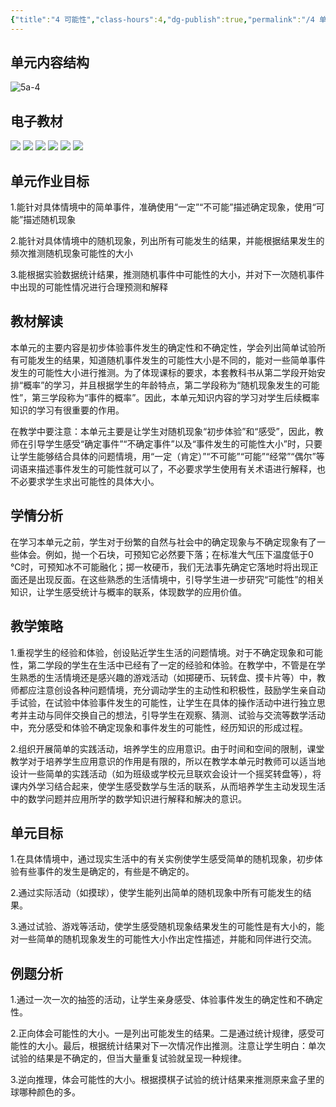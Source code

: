 ```yaml
---
{"title":"4 可能性","class-hours":4,"dg-publish":true,"permalink":"/4 单元教学/5A 五上/4 可能性/","dgPassFrontmatter":true,"noteIcon":""}
---
```



## 单元内容结构

![5a-4](https://r2.edui123.com/2023/04/5a-4.png)

## 电子教材

<p class="grid-4">
	<img loading="lazy" decoding="async" src="https://download.pep.com.cn/xsxjc/22xjcsx51x/files/mobile/50.jpg">
	<img loading="lazy" decoding="async" src="https://download.pep.com.cn/xsxjc/22xjcsx51x/files/mobile/51.jpg">
	<img loading="lazy" decoding="async" src="https://download.pep.com.cn/xsxjc/22xjcsx51x/files/mobile/52.jpg">
	<img loading="lazy" decoding="async" src="https://download.pep.com.cn/xsxjc/22xjcsx51x/files/mobile/53.jpg">
	<img loading="lazy" decoding="async" src="https://download.pep.com.cn/xsxjc/22xjcsx51x/files/mobile/54.jpg">
	<img loading="lazy" decoding="async" src="https://download.pep.com.cn/xsxjc/22xjcsx51x/files/mobile/55.jpg">
</p>

## 单元作业目标

1.能针对具体情境中的简单事件，准确使用“一定”“不可能”描述确定现象，使用“可能”描述随机现象

2.能针对具体情境中的随机现象，列出所有可能发生的结果，并能根据结果发生的频次推测随机现象可能性的大小

3.能根据实验数据统计结果，推测随机事件中可能性的大小，并对下一次随机事件中出现的可能性情况进行合理预测和解释

## 教材解读

本单元的主要内容是初步体验事件发生的确定性和不确定性，学会列出简单试验所有可能发生的结果，知道随机事件发生的可能性大小是不同的，能对一些简单事件发生的可能性大小进行推测。为了体现课标的要求，本套教科书从第二学段开始安排“概率”的学习，并且根据学生的年龄特点，第二学段称为“随机现象发生的可能性”，第三学段称为“事件的概率”。因此，本单元知识内容的学习对学生后续概率知识的学习有很重要的作用。

在教学中要注意：本单元主要是让学生对随机现象“初步体验”和“感受”，因此，教师在引导学生感受“确定事件”“不确定事件”以及“事件发生的可能性大小”时，只要让学生能够结合具体的问题情境，用“一定（肯定）”“不可能”“可能”“经常”“偶尔”等词语来描述事件发生的可能性就可以了，不必要求学生使用有关术语进行解释，也不必要求学生求出可能性的具体大小。

## 学情分析

在学习本单元之前，学生对于纷繁的自然与社会中的确定现象与不确定现象有了一些体会。例如，抛一个石块，可预知它必然要下落；在标准大气压下温度低于0 ℃时，可预知冰不可能融化；掷一枚硬币，我们无法事先确定它落地时将出现正面还是出现反面。在这些熟悉的生活情境中，引导学生进一步研究“可能性”的相关知识，让学生感受统计与概率的联系，体现数学的应用价值。

## 教学策略

1.重视学生的经验和体验，创设贴近学生生活的问题情境。对于不确定现象和可能性，第二学段的学生在生活中已经有了一定的经验和体验。在教学中，不管是在学生熟悉的生活情境还是感兴趣的游戏活动（如掷硬币、玩转盘、摸卡片等）中，教师都应注意创设各种问题情境，充分调动学生的主动性和积极性，鼓励学生亲自动手试验，在试验中体验事件发生的可能性，让学生在具体的操作活动中进行独立思考并主动与同伴交换自己的想法，引导学生在观察、猜测、试验与交流等数学活动中，充分感受和体验不确定现象和事件发生的可能性，经历知识的形成过程。

2.组织开展简单的实践活动，培养学生的应用意识。由于时间和空间的限制，课堂教学对于培养学生应用意识的作用是有限的，所以在教学本单元时教师可以适当地设计一些简单的实践活动（如为班级或学校元旦联欢会设计一个摇奖转盘等），将课内外学习结合起来，使学生感受数学与生活的联系，从而培养学生主动发现生活中的数学问题并应用所学的数学知识进行解释和解决的意识。

## 单元目标

1.在具体情境中，通过现实生活中的有关实例使学生感受简单的随机现象，初步体验有些事件的发生是确定的，有些是不确定的。

2.通过实际活动（如摸球），使学生能列出简单的随机现象中所有可能发生的结果。

3.通过试验、游戏等活动，使学生感受随机现象结果发生的可能性是有大小的，能对一些简单的随机现象发生的可能性大小作出定性描述，并能和同伴进行交流。


## 例题分析

1.通过一次一次的抽签的活动，让学生亲身感受、体验事件发生的确定性和不确定性。

2.正向体会可能性的大小。一是列出可能发生的结果。二是通过统计规律，感受可能性的大小。最后，根据统计结果对下一次情况作出推测。注意让学生明白：单次试验的结果是不确定的，但当大量重复试验就呈现一种规律。

3.逆向推理，体会可能性的大小。根据摸棋子试验的统计结果来推测原来盒子里的球哪种颜色的多。

